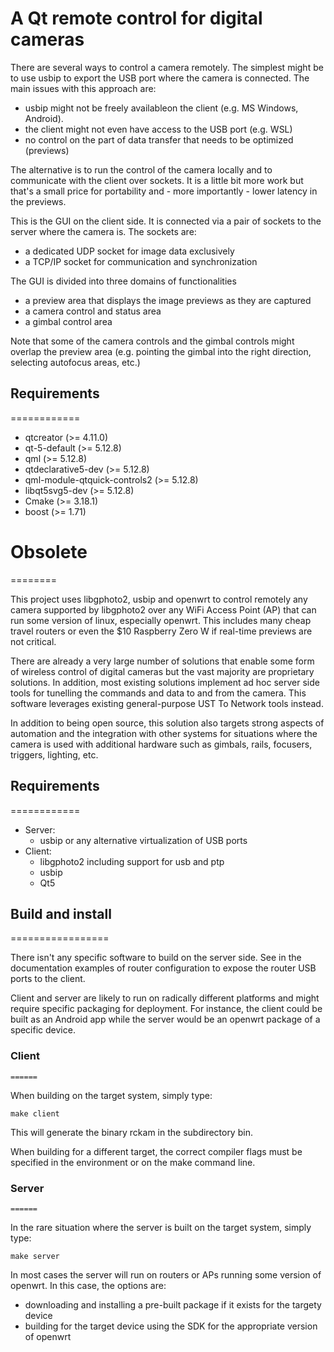 # A Qt remote control for digital cameras

There are several ways to control a camera remotely. The simplest might be to
use usbip to export the USB port where the camera is connected. The main issues
with this approach are:

- usbip might not be freely availableon the client (e.g. MS Windows, Android).
- the client might not even have access to the USB port (e.g. WSL)
- no control on the part of data transfer that needs to be optimized (previews)

The alternative is to run the control of the camera locally and to communicate
with the client over sockets. It is a little bit more work but that's a small
price for portability and - more importantly - lower latency in the previews.

This is the GUI on the client side. It is connected via a pair of sockets to
the server where the camera is. The sockets are:

- a dedicated UDP socket for image data exclusively
- a TCP/IP socket for communication and synchronization

The GUI is divided into three domains of functionalities

- a preview area that displays the image previews as they are captured
- a camera control and status area
- a gimbal control area

Note that some of the camera controls and the gimbal controls might overlap
the preview area (e.g. pointing the gimbal into the right direction, selecting
autofocus areas, etc.)

## Requirements
   ============

* qtcreator (>= 4.11.0)
* qt-5-default (>= 5.12.8)
* qml (>= 5.12.8)
* qtdeclarative5-dev (>= 5.12.8)
* qml-module-qtquick-controls2 (>= 5.12.8)
* libqt5svg5-dev (>= 5.12.8)
* Cmake (>= 3.18.1)
* boost (>= 1.71)

# Obsolete
  ========

This project uses libgphoto2, usbip and openwrt to control remotely any
camera supported by libgphoto2 over any WiFi Access Point (AP) that can
run some version of linux, especially openwrt. This includes many cheap
travel routers or even the $10 Raspberry Zero W if real-time previews
are not critical.

There are already a very large number of solutions that enable some form of
wireless control of digital cameras but the vast majority are proprietary
solutions. In addition, most existing solutions implement ad hoc server
side tools for tunelling the commands and data to and from the camera. This
software leverages existing general-purpose UST To Network tools instead.

In addition to being open source, this solution also targets strong aspects
of automation and the integration with other systems for situations where
the camera is used with additional hardware such as gimbals, rails, focusers,
triggers, lighting, etc.

## Requirements
   ============

* Server:
  * usbip or any alternative virtualization of USB ports
* Client:
  * libgphoto2 including support for usb and ptp
  * usbip
  * Qt5

## Build and install
   =================

There isn't any specific software to build on the server side. See in the
documentation examples of router configuration to expose the router USB ports
to the client.

Client and server are likely to run on radically different platforms and
might require specific packaging for deployment. For instance, the client
could be built as an Android app while the server would be an openwrt
package of a specific device.

### Client
    ======

When building on the target system, simply type:

```
make client
```

This will generate the binary rckam in the subdirectory bin.

When building for a different target, the correct compiler flags must be
specified in the environment or on the make command line.

### Server
    ======

In the rare situation where the server is built on the target system, simply
type:

```
make server
```

In most cases the server will run on routers or APs running some version of
openwrt. In this case, the options are:
* downloading and installing a pre-built package if it exists for the targety device
* building for the target device using the SDK for the appropriate version of openwrt


